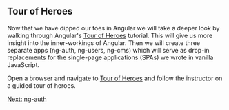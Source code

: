 ## Tour of Heroes

Now that we have dipped our toes in Angular we will take a deeper look by walking through Angular's [Tour of Heroes](https://angular.io/docs/ts/latest/tutorial/) tutorial. This will give us more insight into the inner-workings of Angular. Then we will create three separate apps (ng-auth, ng-users, ng-cms) which will serve as drop-in replacements for the single-page applications (SPAs) we wrote in vanilla JavaScript.
 
Open a browser and navigate to [Tour of Heroes](https://angular.io/docs/ts/latest/tutorial/) and follow the instructor on a guided tour of heroes.

[Next: ng-auth](https://github.com/microtrain/bootcamp/tree/master/14-Angular/04-NgAuth)
